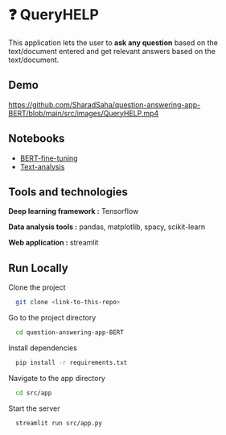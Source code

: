 
# ❓ QueryHELP

This application lets the user to **ask any question** based on
the text/document entered and get relevant
answers based on the text/document.


## Demo
https://github.com/SharadSaha/question-answering-app-BERT/blob/main/src/images/QueryHELP.mp4


## Notebooks

- [BERT-fine-tuning](https://github.com/SharadSaha/question-answering-app-BERT/blob/main/notebooks/BERT_fine_tuning.ipynb)
- [Text-analysis](https://github.com/SharadSaha/question-answering-app-BERT/blob/main/notebooks/text_analysis.ipynb)



## Tools and technologies

**Deep learning framework :** Tensorflow

**Data analysis tools :** pandas, matplotlib, spacy, scikit-learn

**Web application :** streamlit



## Run Locally


Clone the project

```bash
  git clone <link-to-this-repo>
```

Go to the project directory

```bash
  cd question-answering-app-BERT
```

Install dependencies

```bash
  pip install -r requirements.txt

```

Navigate to the app directory

```bash
  cd src/app

```

Start the server

```bash
  streamlit run src/app.py
```

